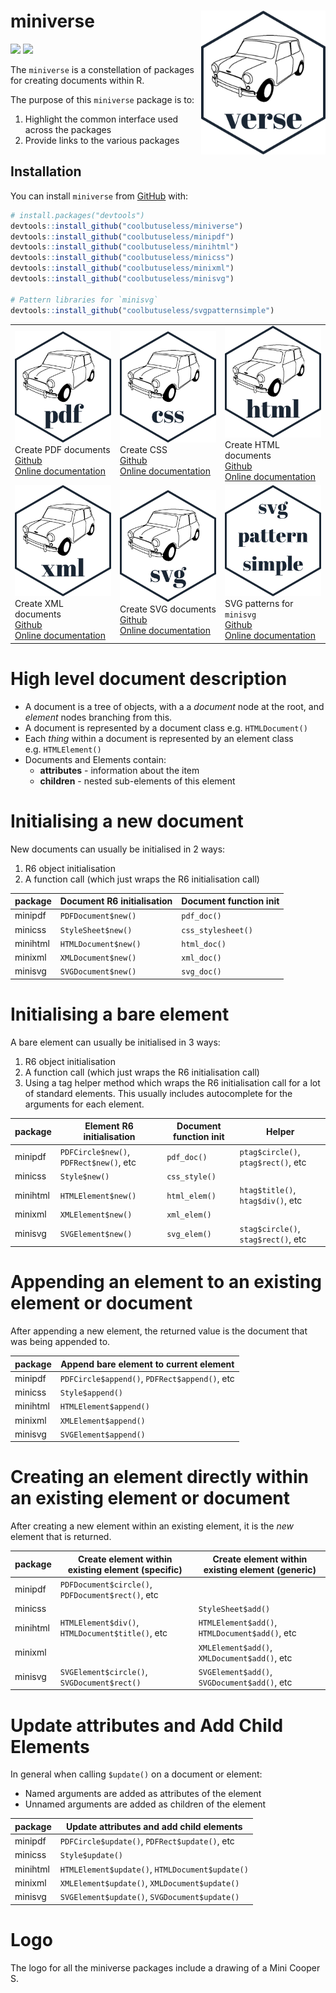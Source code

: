 
<!-- README.md is generated from README.Rmd. Please edit that file -->

# miniverse <img src="man/figures/logo.png" align="right" height=230/>

<!-- badges: start -->

![](http://img.shields.io/badge/cool-useless-green.svg)
![](http://img.shields.io/badge/mini-verse-blue.svg)
<!-- badges: end -->

The `miniverse` is a constellation of packages for creating documents
within R.

The purpose of this `miniverse` package is to:

1.  Highlight the common interface used across the packages
2.  Provide links to the various packages

## Installation

You can install `miniverse` from
[GitHub](https://github.com/coolbutuseless/miniverse) with:

``` r
# install.packages("devtools")
devtools::install_github("coolbutuseless/miniverse")
devtools::install_github("coolbutuseless/minipdf")
devtools::install_github("coolbutuseless/minihtml")
devtools::install_github("coolbutuseless/minicss")
devtools::install_github("coolbutuseless/minixml")
devtools::install_github("coolbutuseless/minisvg")

# Pattern libraries for `minisvg`
devtools::install_github("coolbutuseless/svgpatternsimple")
```

|                                                                                                                                                                                                                         |                                                                                                                                                                                                                         |                                                                                                                                                                                                                                                              |
| ----------------------------------------------------------------------------------------------------------------------------------------------------------------------------------------------------------------------- | ----------------------------------------------------------------------------------------------------------------------------------------------------------------------------------------------------------------------- | ------------------------------------------------------------------------------------------------------------------------------------------------------------------------------------------------------------------------------------------------------------ |
| <img src="man/figures/logopdf.png"> <br/>Create PDF documents<br/><a href="http://github.com/coolbutuseless/minipdf">Github</a><br/> <a href="http://coolbutuseless.github.io/package/minipdf">Online documentation</a> | <img src="man/figures/logocss.png"><br/> Create CSS<br/><a href="http://github.com/coolbutuseless/minicss">Github</a><br/> <a href="http://coolbutuseless.github.io/package/minicss">Online documentation</a>           | <img src="man/figures/logohtml.png"> <br/> Create HTML documents<br/><a href="http://github.com/coolbutuseless/minihtml">Github</a><br/> <a href="http://coolbutuseless.github.io/package/minihtml">Online documentation</a>                                 |
| <img src="man/figures/logoxml.png"> <br/>Create XML documents<br/><a href="http://github.com/coolbutuseless/minixml">Github</a><br/> <a href="http://coolbutuseless.github.io/package/minixml">Online documentation</a> | <img src="man/figures/logosvg.png"> <br/>Create SVG documents<br/><a href="http://github.com/coolbutuseless/minisvg">Github</a><br/> <a href="http://coolbutuseless.github.io/package/minisvg">Online documentation</a> | <img src="man/figures/logosvgpatternsimple.png"> <br/>SVG patterns for `minisvg`<br/><a href="http://github.com/coolbutuseless/svgpatternsimple">Github</a><br/> <a href="http://coolbutuseless.github.io/package/svgpatternsimple">Online documentation</a> |

# High level document description

  - A document is a tree of objects, with a a *document* node at the
    root, and *element* nodes branching from this.
  - A document is represented by a document class e.g. `HTMLDocument()`
  - Each *thing* within a document is represented by an element class
    e.g. `HTMLElement()`
  - Documents and Elements contain:
      - **attributes** - information about the item
      - **children** - nested sub-elements of this element

# Initialising a new document

New documents can usually be initialised in 2 ways:

1.  R6 object initialisation
2.  A function call (which just wraps the R6 initialisation call)

| package  | Document R6 initialisation | Document function init |
| -------- | -------------------------- | ---------------------- |
| minipdf  | `PDFDocument$new()`        | `pdf_doc()`            |
| minicss  | `StyleSheet$new()`         | `css_stylesheet()`     |
| minihtml | `HTMLDocument$new()`       | `html_doc()`           |
| minixml  | `XMLDocument$new()`        | `xml_doc()`            |
| minisvg  | `SVGDocument$new()`        | `svg_doc()`            |

# Initialising a bare element

A bare element can usually be initialised in 3 ways:

1.  R6 object initialisation
2.  A function call (which just wraps the R6 initialisation call)
3.  Using a tag helper method which wraps the R6 initialisation call for
    a lot of standard elements. This usually includes autocomplete for
    the arguments for each
element.

| package  | Element R6 initialisation               | Document function init | Helper                              |
| -------- | --------------------------------------- | ---------------------- | ----------------------------------- |
| minipdf  | `PDFCircle$new()`, `PDFRect$new()`, etc | `pdf_doc()`            | `ptag$circle()`, `ptag$rect()`, etc |
| minicss  | `Style$new()`                           | `css_style()`          |                                     |
| minihtml | `HTMLElement$new()`                     | `html_elem()`          | `htag$title()`, `htag$div()`, etc   |
| minixml  | `XMLElement$new()`                      | `xml_elem()`           |                                     |
| minisvg  | `SVGElement$new()`                      | `svg_elem()`           | `stag$circle()`, `stag$rect()`, etc |

# Appending an element to an existing element or document

After appending a new element, the returned value is the document that
was being appended to.

| package  | Append bare element to current element        |
| -------- | --------------------------------------------- |
| minipdf  | `PDFCircle$append()`, `PDFRect$append()`, etc |
| minicss  | `Style$append()`                              |
| minihtml | `HTMLElement$append()`                        |
| minixml  | `XMLElement$append()`                         |
| minisvg  | `SVGElement$append()`                         |

# Creating an element directly within an existing element or document

After creating a new element within an existing element, it is the *new*
element that is
returned.

| package  | Create element within existing element (specific) | Create element within existing element (generic) |
| -------- | ------------------------------------------------- | ------------------------------------------------ |
| minipdf  | `PDFDocument$circle()`, `PDFDocument$rect()`, etc |                                                  |
| minicss  |                                                   | `StyleSheet$add()`                               |
| minihtml | `HTMLElement$div()`, `HTMLDocument$title()`, etc  | `HTMLElement$add()`, `HTMLDocument$add()`, etc   |
| minixml  |                                                   | `XMLElement$add()`, `XMLDocument$add()`, etc     |
| minisvg  | `SVGElement$circle()`, `SVGDocument$rect()`       | `SVGElement$add()`, `SVGDocument$add()`, etc     |

# Update attributes and Add Child Elements

In general when calling `$update()` on a document or element:

  - Named arguments are added as attributes of the element
  - Unnamed arguments are added as children of the element

| package  | Update attributes and add child elements        |
| -------- | ----------------------------------------------- |
| minipdf  | `PDFCircle$update()`, `PDFRect$update()`, etc   |
| minicss  | `Style$update()`                                |
| minihtml | `HTMLElement$update()`, `HTMLDocument$update()` |
| minixml  | `XMLElement$update()`, `XMLDocument$update()`   |
| minisvg  | `SVGElement$update()`, `SVGDocument$update()`   |

# Logo

The logo for all the miniverse packages include a drawing of a Mini
Cooper S.
